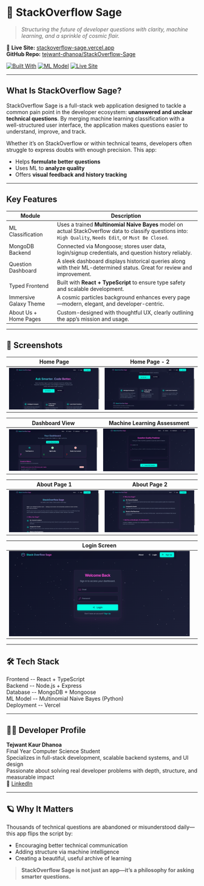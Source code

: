 # 🌌 StackOverflow Sage

> _Structuring the future of developer questions with clarity, machine learning, and a sprinkle of cosmic flair._

🔗 **Live Site:** [stackoverflow-sage.vercel.app](https://stackoverflow-sage.vercel.app)  
 **GitHub Repo:** [tejwant-dhanoa/StackOverflow-Sage](https://github.com/tejwant-dhanoa/StackOverflow-Sage)

[![Built With](https://img.shields.io/badge/Built%20With-React%20%7C%20Express%20%7C%20MongoDB%20%7C%20TypeScript-brightgreen)](https://github.com/tejwant-dhanoa/StackOverflow-Sage)
[![ML Model](https://img.shields.io/badge/ML%20Model-Multinomial%20Naive%20Bayes-purple)](https://github.com/tejwant-dhanoa/StackOverflow-Sage)
[![Live Site](https://img.shields.io/badge/Live-View-blue?logo=vercel)](https://stackoverflow-sage.vercel.app)

---

##  What Is StackOverflow Sage?

StackOverflow Sage is a full-stack web application designed to tackle a common pain point in the developer ecosystem: **unanswered and unclear technical questions**. By merging machine learning classification with a well-structured user interface, the application makes questions easier to understand, improve, and track.

Whether it’s on StackOverflow or within technical teams, developers often struggle to express doubts with enough precision. This app:
- Helps **formulate better questions**
- Uses ML to **analyze quality**
- Offers **visual feedback and history tracking**

---

##  Key Features

|  Module                   |  Description |
|----------------------------|----------------|
|  ML Classification   | Uses a trained **Multinomial Naive Bayes** model on actual StackOverflow data to classify questions into: `High Quality`, `Needs Edit`, or `Must Be Closed`. |
|  MongoDB Backend      | Connected via Mongoose; stores user data, login/signup credentials, and question history reliably. |
|  Question Dashboard   | A sleek dashboard displays historical queries along with their ML-determined status. Great for review and improvement. |
|  Typed Frontend       | Built with **React + TypeScript** to ensure type safety and scalable development. |
|  Immersive Galaxy Theme | A cosmic particles background enhances every page—modern, elegant, and developer-centric. |
|  About Us +  Home Pages | Custom-designed with thoughtful UX, clearly outlining the app’s mission and usage. |

---

## 📸 Screenshots

| Home Page | Home Page - 2 |
|-----------|----------------|
| ![home.png](https://raw.githubusercontent.com/tejwant-dhanoa/StackOverflow-Sage/main/assets/home.png) | ![home2.png](https://raw.githubusercontent.com/tejwant-dhanoa/StackOverflow-Sage/main/assets/home2.png) |

| Dashboard View | Machine Learning Assessment |
|----------------|----------------|
| ![dashboard.png](https://raw.githubusercontent.com/tejwant-dhanoa/StackOverflow-Sage/main/assets/dashboard.png) | ![assess.png](https://raw.githubusercontent.com/tejwant-dhanoa/StackOverflow-Sage/main/assets/assess.png) |

| About Page 1 | About Page 2 |
|--------------|--------------|
| ![about.png](https://raw.githubusercontent.com/tejwant-dhanoa/StackOverflow-Sage/main/assets/about.png) | ![about2.png](https://raw.githubusercontent.com/tejwant-dhanoa/StackOverflow-Sage/main/assets/about2.png) |

| Login Screen |  |
|--------------|--|
| ![login.png](https://raw.githubusercontent.com/tejwant-dhanoa/StackOverflow-Sage/main/assets/login.png) |  |

---

## 🛠️ Tech Stack


Frontend   -- React + TypeScript  
Backend    -- Node.js + Express  
Database   -- MongoDB + Mongoose  
ML Model   -- Multinomial Naive Bayes (Python)  
Deployment -- Vercel  

---
## 👩‍💻 Developer Profile

**Tejwant Kaur Dhanoa**  
 Final Year Computer Science Student  
 Specializes in full-stack development, scalable backend systems, and UI design  
 Passionate about solving real developer problems with depth, structure, and measurable impact  
🔗 [LinkedIn](https://www.linkedin.com/in/tejwant-kaur-dhanoa)

---

## 🪐 Why It Matters

Thousands of technical questions are abandoned or misunderstood daily—this app flips the script by:

-  Encouraging better technical communication  
-  Adding structure via machine intelligence  
-  Creating a beautiful, useful archive of learning  

> **StackOverflow Sage is not just an app—it’s a philosophy for asking smarter questions.**

